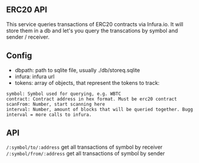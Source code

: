 ## ERC20 API
This service queries transactions of ERC20 contracts via Infura.io. It will store them in a db and let's you query the transcations by symbol and sender / receiver. 
## Config

- dbpath: path to sqlite file, usually ./db/storeq.sqlite
- infura: infura url
- tokens: array of objects, that represent the tokens to track:

```
symbol: Symbol used for querying, e.g. WBTC
contract: Contract address in hex format. Must be erc20 contract
scanFrom: Number, start scanning here
interval: Number, amount of blocks that will be queried together. Bugg interval = more calls to infura.
```

## API

`/:symbol/to/:address` get all transactions of symbol by receiver
`/:symbol/from/:address` get all transactions of symbol by sender
